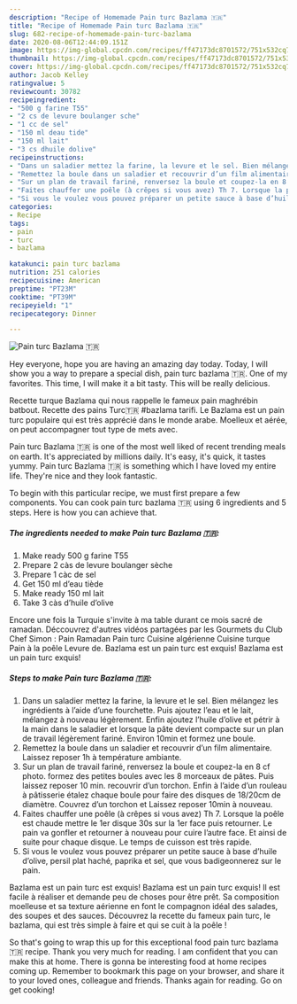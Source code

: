 ```yaml
---
description: "Recipe of Homemade Pain turc Bazlama 🇹🇷"
title: "Recipe of Homemade Pain turc Bazlama 🇹🇷"
slug: 682-recipe-of-homemade-pain-turc-bazlama
date: 2020-08-06T12:44:09.151Z
image: https://img-global.cpcdn.com/recipes/ff47173dc8701572/751x532cq70/pain-turc-bazlama-🇹🇷-photo-principale-de-la-recette.jpg
thumbnail: https://img-global.cpcdn.com/recipes/ff47173dc8701572/751x532cq70/pain-turc-bazlama-🇹🇷-photo-principale-de-la-recette.jpg
cover: https://img-global.cpcdn.com/recipes/ff47173dc8701572/751x532cq70/pain-turc-bazlama-🇹🇷-photo-principale-de-la-recette.jpg
author: Jacob Kelley
ratingvalue: 5
reviewcount: 30782
recipeingredient:
- "500 g farine T55"
- "2 cs de levure boulanger sche"
- "1 cc de sel"
- "150 ml deau tide"
- "150 ml lait"
- "3 cs dhuile dolive"
recipeinstructions:
- "Dans un saladier mettez la farine, la levure et le sel. Bien mélangez les ingrédients à l’aide d’une fourchette. Puis ajoutez l’eau et le lait, mélangez à nouveau légèrement. Enfin ajoutez l’huile d’olive et pétrir à la main dans le saladier et lorsque la pâte devient compacte sur un plan de travail légèrement fariné. Environ 10min et formez une boule."
- "Remettez la boule dans un saladier et recouvrir d’un film alimentaire. Laissez reposer 1h à température ambiante."
- "Sur un plan de travail fariné, renversez la boule et coupez-la en 8 cf photo. formez des petites boules avec les 8 morceaux de pâtes. Puis laissez reposer 10 min. recouvrir d’un torchon. Enfin à l’aide d’un rouleau à pâtisserie étalez chaque boule pour faire des disques de 18/20cm de diamètre. Couvrez d’un torchon et Laissez reposer 10min à nouveau."
- "Faites chauffer une poêle (à crêpes si vous avez) Th 7. Lorsque la poêle est chaude mettre le 1er disque 30s sur la 1er face puis retourner. Le pain va gonfler et retourner à nouveau pour cuire l’autre face. Et ainsi de suite pour chaque disque. Le temps de cuisson est très rapide."
- "Si vous le voulez vous pouvez préparer un petite sauce à base d’huile d’olive, persil plat haché, paprika et sel, que vous badigeonnerez sur le pain."
categories:
- Recipe
tags:
- pain
- turc
- bazlama

katakunci: pain turc bazlama 
nutrition: 251 calories
recipecuisine: American
preptime: "PT23M"
cooktime: "PT39M"
recipeyield: "1"
recipecategory: Dinner

---
```



![Pain turc Bazlama 🇹🇷](https://img-global.cpcdn.com/recipes/ff47173dc8701572/751x532cq70/pain-turc-bazlama-🇹🇷-photo-principale-de-la-recette.jpg)

Hey everyone, hope you are having an amazing day today. Today, I will show you a way to prepare a special dish, pain turc bazlama 🇹🇷. One of my favorites. This time, I will make it a bit tasty. This will be really delicious.

Recette turque Bazlama qui nous rappelle le fameux pain maghrébin batbout. Recette des pains Turc🇹🇷 #bazlama tarifi. Le Bazlama est un pain turc populaire qui est très apprécié dans le monde arabe. Moelleux et aérée, on peut accompagner tout type de mets avec.

Pain turc Bazlama 🇹🇷 is one of the most well liked of recent trending meals on earth. It's appreciated by millions daily. It's easy, it's quick, it tastes yummy. Pain turc Bazlama 🇹🇷 is something which I have loved my entire life. They're nice and they look fantastic.


To begin with this particular recipe, we must first prepare a few components. You can cook pain turc bazlama 🇹🇷 using 6 ingredients and 5 steps. Here is how you can achieve that.

<!--inarticleads1-->

##### The ingredients needed to make Pain turc Bazlama 🇹🇷:

1. Make ready 500 g farine T55
1. Prepare 2 càs de levure boulanger sèche
1. Prepare 1 càc de sel
1. Get 150 ml d’eau tiède
1. Make ready 150 ml lait
1. Take 3 càs d’huile d’olive


Encore une fois la Turquie s&#39;invite à ma table durant ce mois sacré de ramadan. Déccouvrez d&#39;autres vidéos partagées par les Gourmets du Club Chef Simon : Pain Ramadan Pain turc Cuisine algérienne Cuisine turque Pain à la poêle Levure de. Bazlama est un pain turc est exquis! Bazlama est un pain turc exquis! 

<!--inarticleads2-->

##### Steps to make Pain turc Bazlama 🇹🇷:

1. Dans un saladier mettez la farine, la levure et le sel. Bien mélangez les ingrédients à l’aide d’une fourchette. Puis ajoutez l’eau et le lait, mélangez à nouveau légèrement. Enfin ajoutez l’huile d’olive et pétrir à la main dans le saladier et lorsque la pâte devient compacte sur un plan de travail légèrement fariné. Environ 10min et formez une boule.
1. Remettez la boule dans un saladier et recouvrir d’un film alimentaire. Laissez reposer 1h à température ambiante.
1. Sur un plan de travail fariné, renversez la boule et coupez-la en 8 cf photo. formez des petites boules avec les 8 morceaux de pâtes. Puis laissez reposer 10 min. recouvrir d’un torchon. Enfin à l’aide d’un rouleau à pâtisserie étalez chaque boule pour faire des disques de 18/20cm de diamètre. Couvrez d’un torchon et Laissez reposer 10min à nouveau.
1. Faites chauffer une poêle (à crêpes si vous avez) Th 7. Lorsque la poêle est chaude mettre le 1er disque 30s sur la 1er face puis retourner. Le pain va gonfler et retourner à nouveau pour cuire l’autre face. Et ainsi de suite pour chaque disque. Le temps de cuisson est très rapide.
1. Si vous le voulez vous pouvez préparer un petite sauce à base d’huile d’olive, persil plat haché, paprika et sel, que vous badigeonnerez sur le pain.


Bazlama est un pain turc est exquis! Bazlama est un pain turc exquis! Il est facile à réaliser et demande peu de choses pour être prêt. Sa composition moelleuse et sa texture aérienne en font le compagnon idéal des salades, des soupes et des sauces. Découvrez la recette du fameux pain turc, le bazlama, qui est très simple à faire et qui se cuit à la poêle ! 

So that's going to wrap this up for this exceptional food pain turc bazlama 🇹🇷 recipe. Thank you very much for reading. I am confident that you can make this at home. There is gonna be interesting food at home recipes coming up. Remember to bookmark this page on your browser, and share it to your loved ones, colleague and friends. Thanks again for reading. Go on get cooking!
